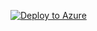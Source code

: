 [![Deploy to Azure](https://aka.ms/deploytoazurebutton)](https://portal.azure.com/#create/Microsoft.Template/uri/https%3A%2F%2Fraw.githubusercontent.com%2FAzure%2Fazure-quickstart-templates%2Fmaster%2Fquickstarts%2Fmicrosoft.storage%2Fstorage-account-create%2Fazuredeploy.jsonhttps%3A%2F%2Fraw.githubusercontent.com%2Fhugogirard%2FLogicAppWithPrivateStorage%2Fmain%2Fbicep%2Fmain.json)
